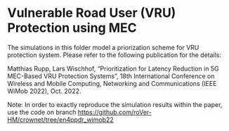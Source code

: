 # Vulnerable Road User (VRU) Protection using MEC

The simulations in this folder model a priorization scheme for VRU protection system. Please refer to the following publication for the details:

Matthias Rupp, Lars Wischhof, “Prioritization for Latency Reduction in 5G MEC-Based VRU Protection Systems”, 18th International Conference on Wireless and Mobile Computing, Networking and Communications (IEEE WiMob 2022), Oct. 2022.

Note: In order to exactly reproduce the simulation results within the paper, use the code on branch https://github.com/roVer-HM/crownet/tree/en4ppdr_wimob22 